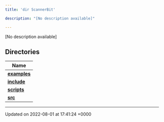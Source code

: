 ```yaml
---
title: 'dir ScannerBit'

description: "[No description available]"

---
```







[No description available]

## Directories

| Name           |
| -------------- |
| **[examples](/documentation/code/darkbit_development/files/dir_bbbfd0702f0dc7aacadf18c210711818/#dir-examples)**  |
| **[include](/documentation/code/darkbit_development/files/dir_05fbb9f424d9ed4288dc7709debd0ffd/#dir-include)**  |
| **[scripts](/documentation/code/darkbit_development/files/dir_95fb20c9c5d248cde58c08d66c64d998/#dir-scripts)**  |
| **[src](/documentation/code/darkbit_development/files/dir_7e7214566a1bf7120f8297a8773531b2/#dir-src)**  |






-------------------------------

Updated on 2022-08-01 at 17:41:24 +0000
